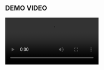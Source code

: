 <h2>DEMO VIDEO</h2>

<video src="https://github.com/Krunxx/form-and-routing/assets/82696971/55941ca8-2003-4263-b070-c5c7b3c92d4c" controls>
  Your browser does not support the video tag.
</video>




